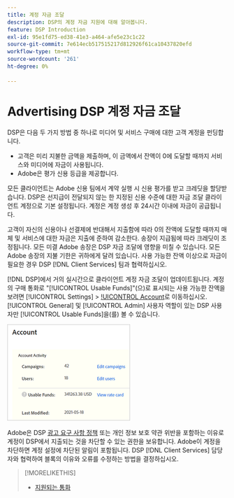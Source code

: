 ```yaml
---
title: 계정 자금 조달
description: DSP의 계정 자금 지원에 대해 알아봅니다.
feature: DSP Introduction
exl-id: 95e1fd75-ed38-41e3-a464-afe5e23c1c22
source-git-commit: 7e614ecb517515217d812926f61ca10437820efd
workflow-type: tm+mt
source-wordcount: '261'
ht-degree: 0%

---
```


# Advertising DSP 계정 자금 조달

DSP은 다음 두 가지 방법 중 하나로 미디어 및 서비스 구매에 대한 고객 계정을 펀딩합니다.

* 고객은 미리 지불한 금액을 제출하며, 이 금액에서 잔액이 0에 도달할 때까지 서비스와 미디어에 자금이 사용됩니다.
* Adobe은 평가 신용 등급을 제공합니다.

모든 클라이언트는 Adobe 신용 팀에서 계약 실행 시 신용 평가를 받고 크레딧을 할당받습니다. DSP은 선지급이 전달되지 않는 한 지정된 신용 수준에 대한 자금 조달 클라이언트 계정으로 기본 설정됩니다. 계정은 계정 생성 후 24시간 이내에 자금이 공급됩니다.

고객이 자신의 신용이나 선결제에 반대해서 지출함에 따라 0의 잔액에 도달할 때까지 매체 및 서비스에 대한 자금은 지출에 준하여 감소한다. 송장이 지급됨에 따라 크레딧이 조정됩니다. 모든 미결 Adobe 송장은 DSP 자금 조달에 영향을 미칠 수 있습니다. 모든 Adobe 송장의 지불 기한은 귀하에게 달려 있습니다. 사용 가능한 잔액 이상으로 자금이 필요한 경우 DSP [!DNL Client Services] 팀과 협력하십시오.

[!DNL DSP]에서 거의 실시간으로 클라이언트 계정 자금 조달이 업데이트됩니다. 계정의 구매 통화로 &quot;[!UICONTROL Usable Funds]&quot;(으)로 표시되는 사용 가능한 잔액을 보려면 [!UICONTROL Settings] > [!UICONTROL Account](으)로 이동하십시오. [!UICONTROL General] 및 [!UICONTROL Admin] 사용자 역할이 있는 DSP 사용자만 [!UICONTROL Usable Funds]을(를) 볼 수 있습니다.

![계정에 사용할 수 있는 자금](/help/dsp/assets/account-usable-funds.png)

Adobe은 DSP [광고 요구 사항 정책](/help/policies/ad-requirements-policy.md) 또는 개인 정보 보호 약관 위반을 포함하는 이유로 계정이 DSP에서 지출되는 것을 차단할 수 있는 권한을 보유합니다. Adobe이 계정을 차단하면 계정 설정에 차단된 알림이 포함됩니다. DSP [!DNL Client Services] 담당자와 협력하여 블록의 이유와 오류를 수정하는 방법을 결정하십시오.

>[!MORELIKETHIS]
>
>* [지원되는 통화](/help/dsp/currency.md)
